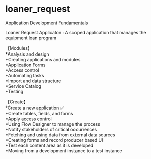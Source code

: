 # loaner_request
Application Development Fundamentals  

Loaner Request Applicaton : A scoped application that manages the equipment loan program

【Modules】  
*Analysis and design  
*Creating applications and modules  
*Application Forms  
*Access control  
*Automating tasks  
*Import and data structure  
*Service Catalog  
*Testing  
  
  
【Create】  
*Create a new application  ✅  
*Create tables, fields, and forms  
*Apply access control  
*Using Flow Designer to manage the process  
*Notify stakeholders of critical occurrences  
*Fetching and using data from external data sources  
*Creating forms and record producer based UI  
*Test each content area as it is developed  
*Moving from a development instance to a test instance  


  


